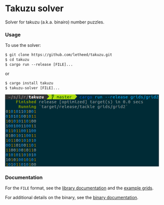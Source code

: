 # Takuzu solver

Solver for takuzu (a.k.a. binairo) number puzzles.

### Usage

To use the solver:

```shell
$ git clone https://github.com/letheed/takuzu.git
$ cd takuzu
$ cargo run --release [FILE]...
```
or

```shell
$ cargo install takuzu
$ takuzu-solver [FILE]...
```

![solving grid2 screenshot](docs/solving_grid2.png)

### Documentation

For the `FILE` format, see the [library documentation](https://letheed.github.io/takuzu/takuzu) and the [example grids](grids).

For additional details on the binary, see the [binary documentation](https://letheed.github.io/takuzu/takuzu_solver).
